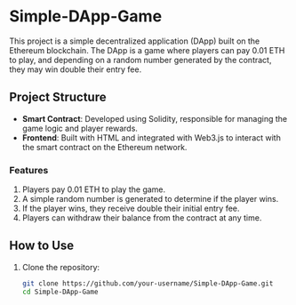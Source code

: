 # Simple-DApp-Game

This project is a simple decentralized application (DApp) built on the Ethereum blockchain. The DApp is a game where players can pay 0.01 ETH to play, and depending on a random number generated by the contract, they may win double their entry fee.

## Project Structure

- **Smart Contract**: Developed using Solidity, responsible for managing the game logic and player rewards.
- **Frontend**: Built with HTML and integrated with Web3.js to interact with the smart contract on the Ethereum network.
  
### Features

1. Players pay 0.01 ETH to play the game.
2. A simple random number is generated to determine if the player wins.
3. If the player wins, they receive double their initial entry fee.
4. Players can withdraw their balance from the contract at any time.

## How to Use

1. Clone the repository:
   ```bash
   git clone https://github.com/your-username/Simple-DApp-Game.git
   cd Simple-DApp-Game

